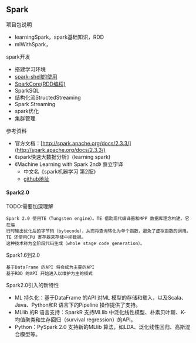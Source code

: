 ## Spark

项目包说明
- learningSpark，spark基础知识，RDD
- mlWithSpark，

spark开发
- 搭建学习环境
- [spark-shell的使用](spark-shell的实践.md)
- [SparkCore(RDD编程)](SparkCore-RDD编程.md)
- SparkSQL
- 结构化流StructedStreaming
- Spark Streaming
- spark优化
- 集群管理


参考资料

- 官方文档：[http://spark.apache.org/docs/2.3.3/](http://spark.apache.org/docs/2.3.3/)
- 《spark快速大数据分析》(learning spark)
- 《Machine Learning with Spark 2nd》 蔡立宇译
    - 中文名《spark机器学习 第2版》
    - [github地址](https://github.com/PacktPublishing/Machine-Learning-with-Spark-Second-Edition)


#### Spark2.0
TODO:需要加深理解
```
Spark 2.0 使用TE（Tungsten engine）。TE 借助现代编译器和MPP 数据库理念构建。它在运
行时输出优化后的字节码（bytecode），从而将查询转化为单个函数，避免了虚拟函数的调用。
TE 还使用CPU 寄存器来存储中间数据。
这种技术称为全阶段代码生成（whole stage code generation）。
```
Spark1.6到2.0
```
基于DataFrame 的API 将会成为主要的API
基于RDD 的API 开始进入以维护为主的模式
```
Spark2.0引入的新特性
- ML 持久化：基于DataFrame 的API 对ML 模型的存储和载入，以及Scala、Java、Python和R 语言下的Pipeline 操作提供了支持。
- MLlib 的R 语言支持：SparkR 支持MLlib 中泛化线性模型、朴素贝叶斯、K-均值聚类和生存回归（survival regression）的API。
- Python：PySpark 2.0 支持新的MLlib 算法，如LDA、泛化线性回归、高斯混合模型等。